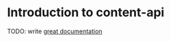 # Introduction to content-api

TODO: write [great documentation](http://jacobian.org/writing/great-documentation/what-to-write/)
